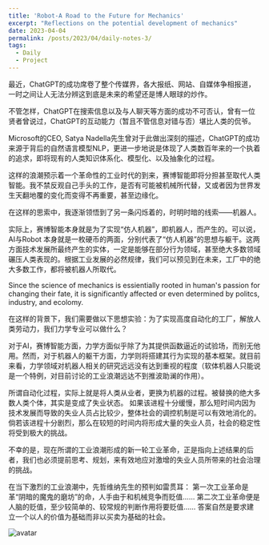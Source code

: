 ```yaml
---
title: 'Robot-A Road to the Future for Mechanics'
excerpt: "Reflections on the potential development of mechanics"
date: 2023-04-04
permalink: /posts/2023/04/daily-notes-3/
tags:
  - Daily
  - Project
---
```


最近，ChatGPT的成功席卷了整个传媒界，各大报纸、网站、自媒体争相报道，一时之间让人无法分辨这到底是未来的希望还是博人眼球的炒作。

不管怎样，ChatGPT在搜索信息以及与人聊天等方面的成功不可否认，曾有一位贤者曾说过，ChatGPT的互动能力（暂且不管信息对错与否）堪比人类的侃爷。

Microsoft的CEO, Satya Nadella先生曾对于此做出深刻的描述，ChatGPT的成功来源于背后的自然语言模型NLP，更进一步地说是体现了人类数百年来的一个执着的追求，即将现有的人类知识体系化、模型化、以及抽象化的过程。

这样的浪潮预示着一个革命性的工业时代的到来，赛博智能即将分担甚至取代人类智能。我不禁反观自己手头的工作，是否有可能被机械所代替，又或者因为世界发生天翻地覆的变化而变得不再重要，甚至边缘化。

在这样的思索中，我逐渐领悟到了另一条闪烁着的，时明时暗的线索——机器人。

实际上，赛博智能本身就是为了实现“仿人机器”，即机器人，而产生的。可以说，AI与Robot 本身就是一枚硬币的两面，分别代表了“仿人机器”的思想与躯干。这两方面技术发展所最终产生的实体，一定是能够在部分行为领域，甚至绝大多数领域碾压人类表现的。根据工业发展的必然规律，我们可以预见到在未来，工厂中的绝大多数工作，都将被机器人所取代。

Since the science of mechanics is essientially rooted in human's passion for changing their fate, it is significantly affected or even determined by politcs, industry, and ecolomy. 

在这样的背景下，我们需要做以下思想实验：为了实现高度自动化的工厂，解放人类劳动力，我们力学专业可以做什么？

对于AI，赛博智能方面，力学方面似乎除了为其提供函数逼近的试验场，而别无他用。然而，对于机器人的躯干方面，力学则将搭建其行为实现的基本框架。就目前来看，力学领域对机器人相关的研究远远没有达到重视的程度（软体机器人只能说是一个特例，对目前讨论的工业浪潮远达不到推波助澜的作用）。

所谓自动化过程，实际上就是将人类从业者，更换为机器的过程。被替换的绝大多数人类个体，其实是变成了失业状态。
如果该进程十分缓慢，那么短时间内因为技术发展而导致的失业人员占比较少，整体社会的调控机制是可以有效地消化的。
倘若该进程十分剧烈，那么在较短的时间内将形成大量的失业人员，社会的稳定性将受到极大的挑战。

不幸的是，现在所谓的工业浪潮形成的新一轮工业革命，正是指向上述结果的后者，我们也必须提前思考、规划，来有效地应对激增的失业人员所带来的社会治理的挑战。

在当下激烈的工业浪潮中，先哲维纳先生的预判如雷贯耳：
第一次工业革命是革“阴暗的魔鬼的磨坊”的命，人手由于和机械竞争而贬值……
第二次工业革命便是人脑的贬值，至少较简单的、较常规的判断作用将要贬值……
答案自然是要求建立一个以人的价值为基础而非以买卖为基础的社会。

![avatar](https://raw.githubusercontent.com/Wendong-Huo/Wendong-Huo.github.io/master/images/posts/2023/2023-04-04-03.jpg)